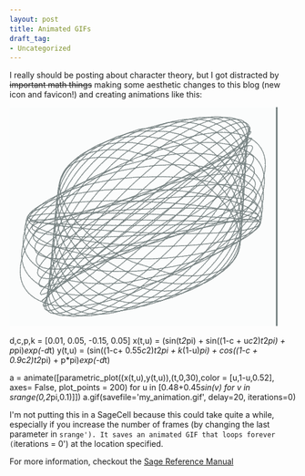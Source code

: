 ```yaml
---
layout: post
title: Animated GIFs
draft_tag: 
- Uncategorized
---
```


I really should be posting about character theory, but I got distracted by ~~important math things~~ making some aesthetic changes to this blog (new icon and favicon!) and creating animations like this:

![harmonograph](/images/harmonograph_loop.gif)

  d,c,p,k = [0.01, 0.05, -0.15, 0.05]
  x(t,u) = (sin(t*2*pi) + sin((1-c + u*c*2)*t*2*pi) + p*pi)*exp(-d*t)
  y(t,u) = (sin((1-c+ 0.55*c*2)*t*2*pi + k*(1-u)*pi) + cos((1-c + 0.9*c*2)*t*2*pi) + p*pi)*exp(-d*t)
  
  a = animate([parametric_plot((x(t,u),y(t,u)),(t,0,30),color = [u,1-u,0.52], axes= False, plot_points = 200) for u in [0.48+0.45*sin(v) for v in srange(0,2*pi,0.1)]])
  a.gif(savefile='my_animation.gif', delay=20, iterations=0)
  
I'm not putting this in a SageCell because this could take quite a while, especially if you increase the number of frames (by changing the last parameter in `srange'). It saves an animated GIF that loops forever (`iterations = 0') at the location specified.

For more information, checkout the [Sage Reference Manual](http://www.sagemath.org/doc/reference/plotting/sage/plot/animate.html)
